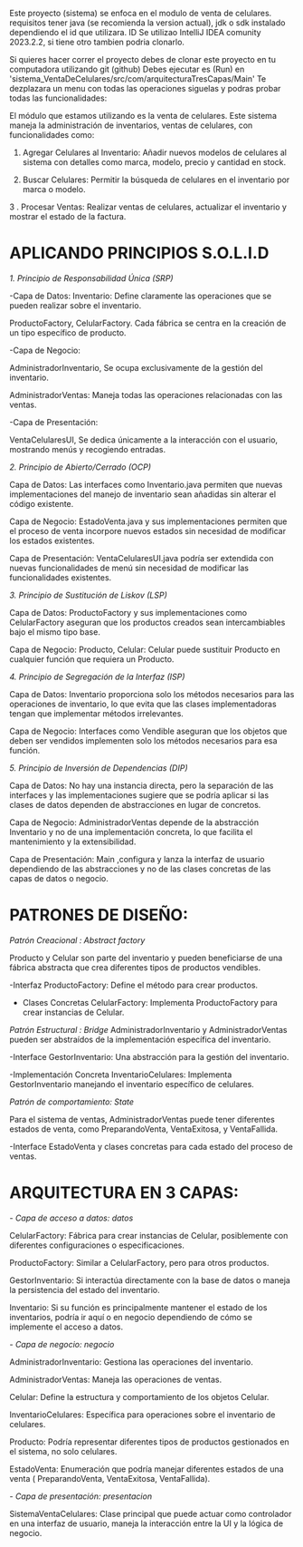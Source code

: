 Este proyecto (sistema) se enfoca en el modulo de venta de celulares.
requisitos tener java (se recomienda la version actual), jdk o sdk instalado dependiendo el id que utilizara.
ID Se utilizao IntelliJ IDEA comunity 2023.2.2, si tiene otro tambien podria clonarlo.

Si quieres hacer correr el proyecto debes de clonar este proyecto en tu computadora utilizando git (github)
Debes ejecutar es (Run) en  'sistema_VentaDeCelulares/src/com/arquitecturaTresCapas/Main'
Te dezplazara un menu con todas las operaciones siguelas y podras probar todas las funcionalidades:

El módulo que estamos utilizando es la venta de celulares.
Este sistema maneja la administración de inventarios, ventas de celulares, con funcionalidades como:

1. Agregar Celulares al Inventario: Añadir nuevos modelos de celulares al sistema con detalles como marca, modelo, precio y cantidad en stock.

2. Buscar Celulares: Permitir la búsqueda de celulares en el inventario por marca o modelo.

3 . Procesar Ventas: Realizar ventas de celulares, actualizar el inventario y mostrar el estado de la factura.
   

 APLICANDO PRINCIPIOS S.O.L.I.D
===============

*1. Principio de Responsabilidad Única (SRP)*
     
-Capa de Datos:
Inventario: Define claramente las operaciones que se pueden realizar sobre el inventario.

ProductoFactory, CelularFactory. Cada fábrica se centra en la creación de un tipo específico de producto.

-Capa de Negocio:

AdministradorInventario, Se ocupa exclusivamente de la gestión del inventario.

AdministradorVentas: Maneja todas las operaciones relacionadas con las ventas.

-Capa de Presentación:

VentaCelularesUI, Se dedica únicamente a la interacción con el usuario, mostrando menús y recogiendo entradas.



   *2. Principio de Abierto/Cerrado (OCP)*
      
Capa de Datos: Las interfaces como Inventario.java permiten que nuevas implementaciones del manejo de inventario sean añadidas sin alterar el código existente.

Capa de Negocio: EstadoVenta.java y sus implementaciones permiten que el proceso de venta incorpore nuevos estados sin necesidad de modificar los estados existentes.

Capa de Presentación: VentaCelularesUI.java podría ser extendida con nuevas funcionalidades de menú sin necesidad de modificar las funcionalidades existentes.

 
   
   *3. Principio de Sustitución de Liskov (LSP)*
      
Capa de Datos: ProductoFactory y sus implementaciones como CelularFactory aseguran que los productos creados sean intercambiables bajo el mismo tipo base.

Capa de Negocio: Producto, Celular: Celular puede sustituir Producto en cualquier función que requiera un Producto.

  
   
   *4. Principio de Segregación de la Interfaz (ISP)*
      
Capa de Datos: Inventario proporciona solo los métodos necesarios para las operaciones de inventario, lo que evita que las clases implementadoras tengan que implementar métodos irrelevantes.

Capa de Negocio: Interfaces como Vendible aseguran que los objetos que deben ser vendidos implementen solo los métodos necesarios para esa función.
  
  
   
   *5. Principio de Inversión de Dependencias (DIP)*

Capa de Datos: No hay una instancia directa, pero la separación de las interfaces y las implementaciones sugiere que se podría aplicar si las clases de datos dependen de abstracciones en lugar de concretos.

Capa de Negocio: AdministradorVentas depende de la abstracción Inventario y no de una implementación concreta, lo que facilita el mantenimiento y la extensibilidad.

Capa de Presentación: Main ,configura y lanza la interfaz de usuario dependiendo de las abstracciones y no de las clases concretas de las capas de datos o negocio.


PATRONES DE DISEÑO:
==================
*Patrón Creacional : Abstract factory*

Producto y Celular son parte del inventario y pueden beneficiarse de una fábrica abstracta que crea diferentes tipos de productos vendibles.

-Interfaz ProductoFactory: Define el método para crear productos.

- Clases Concretas CelularFactory: Implementa ProductoFactory para crear instancias de Celular.

*Patrón Estructural : Bridge*
AdministradorInventario y AdministradorVentas pueden ser abstraídos de la implementación específica del inventario.

-Interface GestorInventario: Una abstracción para la gestión del inventario.

-Implementación Concreta InventarioCelulares: Implementa GestorInventario manejando el inventario específico de celulares.

*Patrón de comportamiento: State*

Para el sistema de ventas, AdministradorVentas puede tener diferentes estados de venta, como PreparandoVenta, VentaExitosa, y VentaFallida.

-Interface EstadoVenta y clases concretas para cada estado del proceso de ventas.


ARQUITECTURA EN 3 CAPAS:
========================

 *- Capa de acceso a datos: datos*
   
CelularFactory: Fábrica para crear instancias de Celular, posiblemente con diferentes configuraciones o especificaciones.

ProductoFactory: Similar a CelularFactory, pero para otros productos.

GestorInventario: Si interactúa directamente con la base de datos o maneja la persistencia del estado del inventario.

Inventario: Si su función es principalmente mantener el estado de los inventarios, podría ir aquí o en negocio dependiendo de cómo se implemente el acceso a datos.


 *- Capa de negocio: negocio*
   
AdministradorInventario: Gestiona las operaciones del inventario.

AdministradorVentas: Maneja las operaciones de ventas.

Celular: Define la estructura y comportamiento de los objetos Celular.

InventarioCelulares: Específica para operaciones sobre el inventario de celulares.

Producto: Podría representar diferentes tipos de productos gestionados en el sistema, no solo celulares.

EstadoVenta: Enumeración que podría manejar diferentes estados de una venta ( PreparandoVenta, VentaExitosa, VentaFallida).


 *- Capa de presentación: presentacion*
   
SistemaVentaCelulares: Clase principal que puede actuar como controlador en una interfaz de usuario, maneja la interacción entre la UI y la lógica de negocio.
